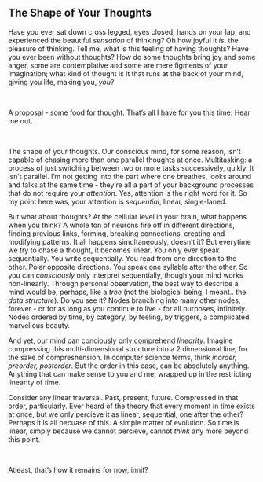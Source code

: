 ## The Shape of Your Thoughts

Have you ever sat down cross legged, eyes closed, hands on your lap, and experienced the beautiful *sensation* of thinking? Oh how joyful it *is*, the pleasure of thinking. Tell me, what is this feeling of having thoughts? Have you ever been without thoughts? How do some thoughts bring joy and some anger, some are contemplative and some are mere figments of your imagination; what kind of thought is it that runs at the back of your mind, giving you life, making you, *you*? 

<br>

A proposal - some food for thought. That’s all I have for you this time. Hear me out.

<br>

The shape of your thoughts.
Our conscious mind, for some reason, isn’t capable of chasing more than one parallel thoughts at once. Multitasking: a process of just switching between two or more tasks successively, quikly. It isn’t parallel. I’m not getting into the part where one breathes, looks around and talks at the same time - they’re all a part of your background processes that do not require your *attention*. Yes, attention is the right word for it. So my point here was, your attention is *sequential*, linear, single-laned.


But what about thoughts? At the cellular level in your brain, what happens when you think? A whole ton of neurons fire off in different directions, finding previous links, forming, breaking connections, creating and modifying patterns. It all happens simultaneously, doesn’t it? But everytime we try to chase a thought, it becomes linear. You only ever speak sequentially. You write sequentially. You read from one direction to the other. Polar opposite directions. You speak one syllable after the other. So you can *consciously* only interpret sequentially, though your mind works non-linearly. Through personal observation, the best way to describe a mind would be, perhaps, like a *tree* (not the biological being, I meant.. the *data structure*). Do you see it? Nodes branching into many other nodes, forever - or for as long as you continue to live - for all purposes, infinitely. Nodes ordered by time, by category, by feeling, by triggers, a complicated, marvellous beauty.

And yet, our mind can conciously only comprehend *linearity*. Imagine compressing this multi-dimensional structure into a 2 dimensional line, for the sake of compreshension. In computer science terms, think *inorder, preorder, postorder*. But the order in this case, can be absolutely anything. Anything that can make sense to you and me, wrapped up in the restricting linearity of time.

Consider any linear traversal. Past, present, future. Compressed in that order, particularly. Ever heard of the theory that every moment in time exists at once, but we only percieve it as linear, sequential, one after the other? Perhaps it is all becuase of this. A simple matter of evolution. So time is linear, simply because we cannot percieve, cannot *think* any more beyond this point. 

<br>

Atleast, that’s how it remains for now, innit?